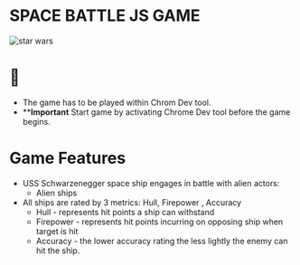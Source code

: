 # SPACE BATTLE JS GAME

![star wars](https://vignette4.wikia.nocookie.net/starwars/images/6/65/Battle_of_Endor.png/revision/latest?cb=20121216165239)

# &#x1F680;
+ The game has to be played within Chrom Dev tool.
+ ********Important****** Start game by activating Chrome Dev tool before the game begins. 



# Game Features
+ USS Schwarzenegger space ship engages in battle with alien actors:
	+ Alien ships
+ All ships are rated by 3 metrics: Hull, Firepower , Accuracy
	+ Hull - represents hit points a ship can withstand
	+ Firepower - represents hit points incurring on opposing ship when target is hit
	+ Accuracy - the lower accuracy rating the less lightly the enemy can hit the ship.

